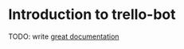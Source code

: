# Introduction to trello-bot

TODO: write [great documentation](http://jacobian.org/writing/what-to-write/)
